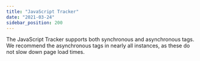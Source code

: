```yaml
---
title: "JavaScript Tracker"
date: "2021-03-24"
sidebar_position: 200
---
```


The JavaScript Tracker supports both synchronous and asynchronous tags. We recommend the asynchronous tags in nearly all instances, as these do not slow down page load times.
